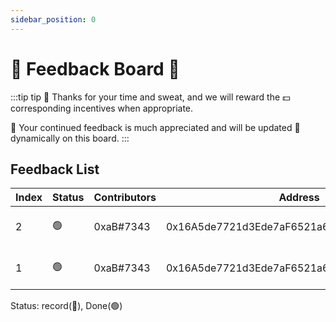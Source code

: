 ```yaml
---
sidebar_position: 0
---
```


# 📜 Feedback Board 📜

:::tip tip
💋 Thanks for your time and sweat, and we will reward the 💵 corresponding incentives when appropriate.

👀 Your continued feedback is much appreciated and will be updated 📝 dynamically on this board.
:::

## Feedback List

|    Index     |     Status   |  Contributors | **Address**|   Content   | TimeStamp |  From   |
| -----------  | -----------  | -----------   |----------- | ----------- |-----------|---------|
| 2 | 🟢  |0xaB#7343 | 0x16A5de7721d3Ede7aF6521a652a9d8CbA410CDdF | am a proud LP now | 06/09/2023 3:54 PM | Discord |
| 1 | 🟢  |0xaB#7343 | 0x16A5de7721d3Ede7aF6521a652a9d8CbA410CDdF | am a proud LP now | 06/09/2023 3:54 PM | Discord |

Status: record(🔴),  Done(🟢)
